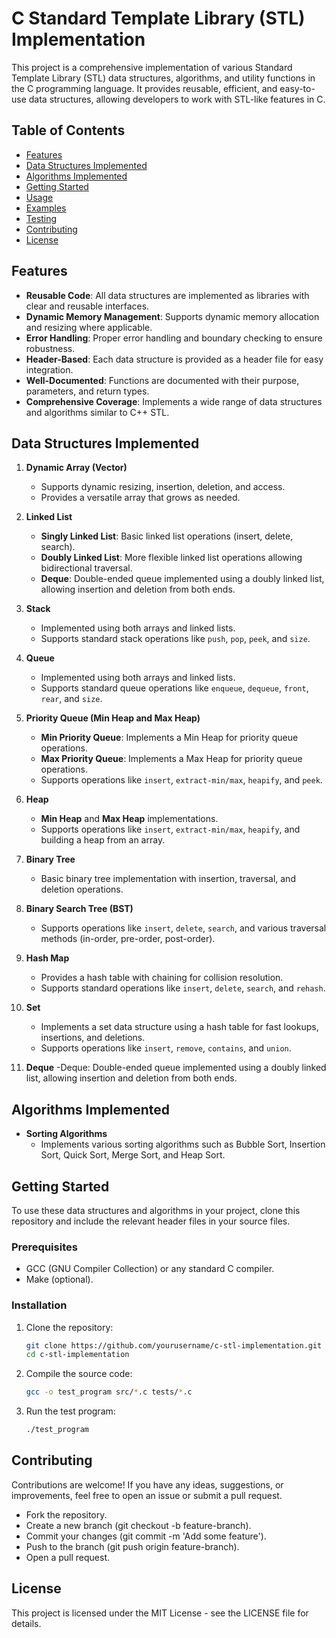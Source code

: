 # C Standard Template Library (STL) Implementation

This project is a comprehensive implementation of various Standard Template Library (STL) data structures, algorithms, and utility functions in the C programming language. It provides reusable, efficient, and easy-to-use data structures, allowing developers to work with STL-like features in C.

## Table of Contents

- [Features](#features)
- [Data Structures Implemented](#data-structures-implemented)
- [Algorithms Implemented](#algorithms-implemented)
- [Getting Started](#getting-started)
- [Usage](#usage)
- [Examples](#examples)
- [Testing](#testing)
- [Contributing](#contributing)
- [License](#license)

## Features

- **Reusable Code**: All data structures are implemented as libraries with clear and reusable interfaces.
- **Dynamic Memory Management**: Supports dynamic memory allocation and resizing where applicable.
- **Error Handling**: Proper error handling and boundary checking to ensure robustness.
- **Header-Based**: Each data structure is provided as a header file for easy integration.
- **Well-Documented**: Functions are documented with their purpose, parameters, and return types.
- **Comprehensive Coverage**: Implements a wide range of data structures and algorithms similar to C++ STL.

## Data Structures Implemented

1. **Dynamic Array (Vector)**
   - Supports dynamic resizing, insertion, deletion, and access.
   - Provides a versatile array that grows as needed.

2. **Linked List**
   - **Singly Linked List**: Basic linked list operations (insert, delete, search).
   - **Doubly Linked List**: More flexible linked list operations allowing bidirectional traversal.
   - **Deque**: Double-ended queue implemented using a doubly linked list, allowing insertion and deletion from both ends.

3. **Stack**
   - Implemented using both arrays and linked lists.
   - Supports standard stack operations like `push`, `pop`, `peek`, and `size`.

4. **Queue**
   - Implemented using both arrays and linked lists.
   - Supports standard queue operations like `enqueue`, `dequeue`, `front`, `rear`, and `size`.

5. **Priority Queue (Min Heap and Max Heap)**
   - **Min Priority Queue**: Implements a Min Heap for priority queue operations.
   - **Max Priority Queue**: Implements a Max Heap for priority queue operations.
   - Supports operations like `insert`, `extract-min/max`, `heapify`, and `peek`.

6. **Heap**
   - **Min Heap** and **Max Heap** implementations.
   - Supports operations like `insert`, `extract-min/max`, `heapify`, and building a heap from an array.

7. **Binary Tree**
   - Basic binary tree implementation with insertion, traversal, and deletion operations.

8. **Binary Search Tree (BST)**
   - Supports operations like `insert`, `delete`, `search`, and various traversal methods (in-order, pre-order, post-order).

9. **Hash Map**
   - Provides a hash table with chaining for collision resolution.
   - Supports standard operations like `insert`, `delete`, `search`, and `rehash`.

10. **Set**
    - Implements a set data structure using a hash table for fast lookups, insertions, and deletions.
    - Supports operations like `insert`, `remove`, `contains`, and `union`.

11. **Deque**
    -Deque: Double-ended queue implemented using a doubly linked list, allowing insertion and deletion from both ends.

## Algorithms Implemented

- **Sorting Algorithms**
  - Implements various sorting algorithms such as Bubble Sort, Insertion Sort, Quick Sort, Merge Sort, and Heap Sort.

## Getting Started

To use these data structures and algorithms in your project, clone this repository and include the relevant header files in your source files.

### Prerequisites

- GCC (GNU Compiler Collection) or any standard C compiler.
- Make (optional).

### Installation

1. Clone the repository:

   ```bash
   git clone https://github.com/yourusername/c-stl-implementation.git
   cd c-stl-implementation

2. Compile the source code:

    ```bash 
    gcc -o test_program src/*.c tests/*.c

3. Run the test program:

    ```bash 
    ./test_program

## Contributing
Contributions are welcome! If you have any ideas, suggestions, or improvements, feel free to open an issue or submit a pull request.

- Fork the repository.
- Create a new branch (git checkout -b feature-branch).
- Commit your changes (git commit -m 'Add some feature').
- Push to the branch (git push origin feature-branch).
- Open a pull request.

## License
This project is licensed under the MIT License - see the LICENSE file for details.
